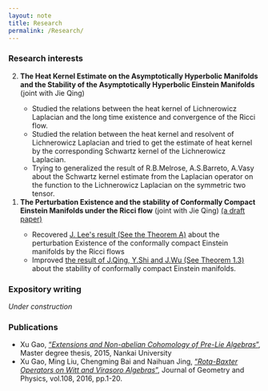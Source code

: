 ```yaml
---
layout: note
title: Research
permalink: /Research/
---
```


### Research interests

<ol reversed>
  <li><strong>The Heat Kernel Estimate on the Asymptotically Hyperbolic Manifolds and the Stability of the Asymptotically Hyperbolic Einstein Manifolds</strong> (joint with Jie Qing) </li>
    <ul> 
     <li> Studied the relations between the heat kernel of Lichnerowicz Laplacian and the long time existence and convergence of the Ricci flow.</li>
     <li> Studied the relation between the heat kernel and resolvent of Lichnerowicz Laplacian and tried to get the estimate of heat kernel by the corresponding Schwartz kernel of the Lichnerowicz Laplacian. </li>
     <li> Trying to generalized the result of R.B.Melrose, A.S.Barreto, A.Vasy about the Schwartz kernel estimate from the Laplacian operator on the function to the Lichnerowicz Laplacian on the symmetric two tensor. </li>
    </ul>
  <li><strong>The Perturbation Existence and the stability of Conformally Compact Einstein Manifolds under the Ricci flow</strong> (joint with Jie Qing) <a href="https://universe1991.github.io/yufeishan.github.io/assets/Normalized_Ricci_flow_and_conformally_compact_Einstein_manifolds.pdf">(a draft paper)</a> </li> 
   <ul>
    <li>Recovered <a href="https://arxiv.org/pdf/math/0105046.pdf">J. Lee's result (See the Theorem A)</a> about the perturbation Existence of the conformally compact Einstein manifolds by the Ricci flows</li>
    <li>Improved <a href="https://arxiv.org/pdf/1106.0372.pdf">the result of J.Qing, Y.Shi and J.Wu (See Theorem 1.3)</a> about the stability of conformally compact Einstein manifolds.</li>
   </ul>
</ol>



    
 

### Expository writing

*Under construction*

### Publications 

- Xu Gao, [“*Extensions and Non-abelian Cohomology of Pre-Lie Algebras*”](https://github.com/GauSyu/Thesis/blob/master/CIM-GaoXu(2120120012).pdf), Master degree thesis, 2015, Nankai University
- Xu Gao, Ming Liu, Chengming Bai and Naihuan Jing, [“*Rota-Baxter Operators on Witt and Virasoro Algebras*”](https://doi.org/10.1016/j.geomphys.2016.06.007), Journal of Geometry and Physics, vol.108, 2016, pp.1-20.
